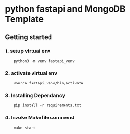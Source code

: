 # python fastapi and MongoDB Template


## Getting started
### 1. setup virtual env
```shell
    python3 -m venv fastapi_venv
```

### 2. activate virtual env
```shell
    source fastapi_venv/bin/activate
```
### 3. Installing Dependancy
```shell
    pip install -r requirements.txt 
```

### 4. Invoke Makefile commend
```shell
    make start
```
